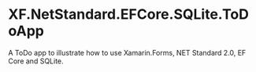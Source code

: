 # XF.NetStandard.EFCore.SQLite.ToDoApp
A ToDo app to illustrate how to use Xamarin.Forms, NET Standard 2.0, EF Core and SQLite.
